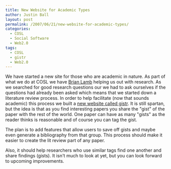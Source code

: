 ```yaml
---
title: New Website for Academic Types
author: Justin Ball
layout: post
permalink: /2007/06/21/new-website-for-academic-types/
categories:
  - COSL
  - Social Software
  - Web2.0
tags:
  - COSL
  - gistr
  - Web2.0
---
```


We have started a new site for those who are academic in nature. As part of what we do at COSL we have [Brian Lamb][1] helping us out with research. As we searched for good research questions our we had to ask ourselves if the questions had already been asked which means that we started down a literature review process. In order to help facilitate (now that sounds academic) this process we built a [new website called gistr][2]. It is still spartan, but the idea is that as you find interesting papers you share the "gist" of the paper with the rest of the world. One paper can have as many "gists" as the reader thinks is reasonable and of course you can tag the gist.

 [1]: http://weblogs.elearning.ubc.ca/brian/
 [2]: http://www.gistr.com/

The plan is to add features that allow users to save off gists and maybe even generate a bibliography from that group. This process should make it easier to create the lit review part of any paper.

Also, it should help researchers who use similar tags find one another and share findings (gists). It isn't much to look at yet, but you can look forward to upcoming improvements.